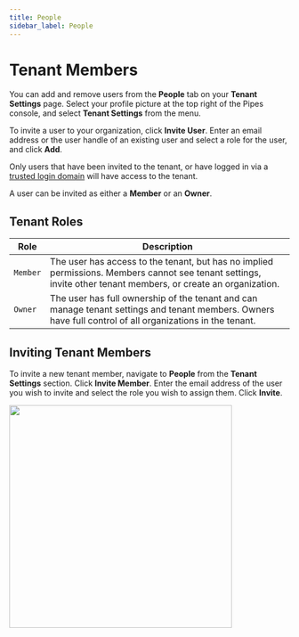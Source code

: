 ```yaml
---
title: People
sidebar_label: People
---
```


# Tenant Members

You can add and remove users from the **People** tab on your **Tenant Settings** page. Select your profile picture at the top right of the Pipes console, and select **Tenant Settings** from the menu.

To invite a user to your organization, click **Invite User**. Enter an email
address or the user handle of an existing user and select a role for the user,
and click **Add**.

Only users that have been invited to the tenant, or have logged in via a [trusted login domain](settings#trusted-login-domains) will have access to the tenant.

A user can be invited as either a **Member** or an **Owner**.

## Tenant Roles

| Role     | Description
|----------|------------------------------------------------------
| `Member` |  The user has access to the tenant, but has no implied permissions. Members cannot see tenant settings, invite other tenant members, or create an organization.
| `Owner`  |  The user has full ownership of the tenant and can manage tenant settings and tenant members.  Owners have full control of all organizations in the tenant.

## Inviting Tenant Members

To invite a new tenant member, navigate to **People** from the **Tenant Settings** section. Click **Invite Member**. Enter the email address of the user you wish to invite and select the role you wish to assign them. Click **Invite**.

<img src="/images/docs/pipes/pipes-enterprise-people-invite-member.png" width="400pt"/>